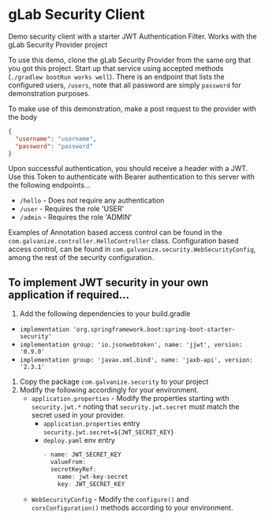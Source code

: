 # gLab Security Client

Demo security client with a starter JWT Authentication Filter.  Works with the gLab Security Provider project

To use this demo, clone the gLab Security Provider from the same org that you got this project.  Start up that service using
accepted methods (`./gradlew bootRun works well`).   There is an endpoint that lists the configured users, `/users`, note
that all password are simply `password` for demonstration purposes.

To make use of this demonstration, make a post request to the provider with the body 
```json
{
  "username": "username",
  "password": "password"
}
```
Upon successful authentication, you should receive a header with a JWT.  Use this Token to authenticate with Bearer authentication to this server 
with the following endpoints...

- `/hello` - Does not require any authentication
- `/user` - Requires the role 'USER'
- `/admin` - Requires the role 'ADMIN'

Examples of Annotation based access control can be found in the `com.galvanize.controller.HelloController` class.  Configuration based access control, 
can be found in `com.galvanize.security.WebSecurityConfig`, among the rest of the security configuration.

## To implement JWT security in your own application if required...
1. Add the following dependencies to your build.gradle
  - `implementation 'org.springframework.boot:spring-boot-starter-security'`
  - `implementation group: 'io.jsonwebtoken', name: 'jjwt', version: '0.9.0'`
  - `implementation group: 'javax.xml.bind', name: 'jaxb-api', version: '2.3.1'`
1. Copy the package `com.galvanize.security` to your project 
2. Modify the following accordingly for your environment.
    - `application.properties` - Modify the properties starting with `security.jwt.*` noting 
       that `security.jwt.secret` must match the secret used in your provider.
      - `application.properties` entry `security.jwt.secret=${JWT_SECRET_KEY}`
      - `deploy.yaml` env entry
        ```java
        - name: JWT_SECRET_KEY
          valueFrom:
          secretKeyRef:
            name: jwt-key-secret
            key: JWT_SECRET_KEY
        ```
    - `WebSecurityConfig` - Modify the `configure()` and `corsConfiguration()` methods according to your environment.
